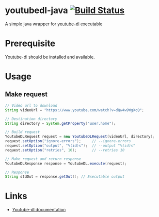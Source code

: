 # youtubedl-java [![Build Status](https://travis-ci.org/sapher/youtubedl-java.svg?branch=master)](https://travis-ci.org/sapher/youtubedl-java)

A simple java wrapper for [youtube-dl](https://github.com/rg3/youtube-dl) executable

# Prerequisite

Youtube-dl should be installed and available.

# Usage


## Make request

```java
// Video url to download
String videoUrl = "https://www.youtube.com/watch?v=dQw4w9WgXcQ";

// Destination directory
String directory = System.getProperty("user.home");

// Build request
YoutubeDLRequest request = new YoutubeDLRequest(videoUrl, directory);
request.setOption("ignore-errors");		// --ignore-errors
request.setOption("output", "%(id)s");	// --output "%(id)s"
request.setOption("retries", 10);		// --retries 10

// Make request and return response
YoutubeDLResponse response = YoutubeDL.execute(request);

// Response
String stdOut = response.getOut(); // Executable output
```
# Links
* [Youtube-dl documentation](https://github.com/sapher/youtubedl-java)